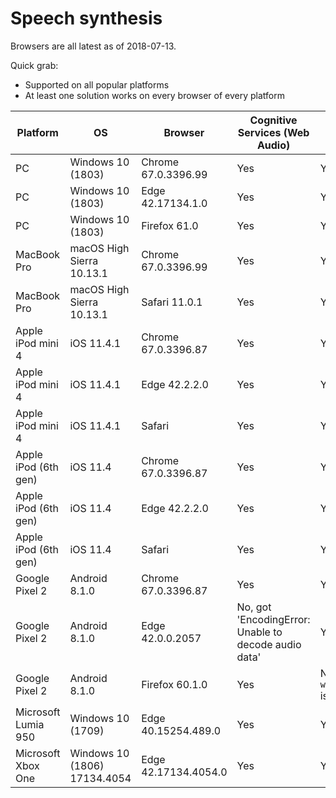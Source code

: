 # Speech synthesis

Browsers are all latest as of 2018-07-13.

Quick grab:

* Supported on all popular platforms
* At least one solution works on every browser of every platform

| Platform             | OS                           | Browser              | Cognitive Services (Web Audio)                       | Web Speech API                              |
| -                    | -                            | -                    | -                                                    | -                                           |
| PC                   | Windows 10 (1803)            | Chrome 67.0.3396.99  | Yes                                                  | Yes                                         |
| PC                   | Windows 10 (1803)            | Edge 42.17134.1.0    | Yes                                                  | Yes                                         |
| PC                   | Windows 10 (1803)            | Firefox 61.0         | Yes                                                  | Yes                                         |
| MacBook Pro          | macOS High Sierra 10.13.1    | Chrome 67.0.3396.99  | Yes                                                  | Yes                                         |
| MacBook Pro          | macOS High Sierra 10.13.1    | Safari 11.0.1        | Yes                                                  | Yes                                         |
| Apple iPod mini 4    | iOS 11.4.1                   | Chrome 67.0.3396.87  | Yes                                                  | Yes                                         |
| Apple iPod mini 4    | iOS 11.4.1                   | Edge 42.2.2.0        | Yes                                                  | Yes                                         |
| Apple iPod mini 4    | iOS 11.4.1                   | Safari               | Yes                                                  | Yes                                         |
| Apple iPod (6th gen) | iOS 11.4                     | Chrome 67.0.3396.87  | Yes                                                  | Yes                                         |
| Apple iPod (6th gen) | iOS 11.4                     | Edge 42.2.2.0        | Yes                                                  | Yes                                         |
| Apple iPod (6th gen) | iOS 11.4                     | Safari               | Yes                                                  | Yes                                         |
| Google Pixel 2       | Android 8.1.0                | Chrome 67.0.3396.87  | Yes                                                  | Yes                                         |
| Google Pixel 2       | Android 8.1.0                | Edge 42.0.0.2057     | No, got 'EncodingError: Unable to decode audio data' | Yes                                         |
| Google Pixel 2       | Android 8.1.0                | Firefox 60.1.0       | Yes                                                  | No, `window.speechSynthesis` is `undefined` |
| Microsoft Lumia 950  | Windows 10 (1709)            | Edge 40.15254.489.0  | Yes                                                  | Yes                                         |
| Microsoft Xbox One   | Windows 10 (1806) 17134.4054 | Edge 42.17134.4054.0 | Yes                                                  | Yes                                         |
